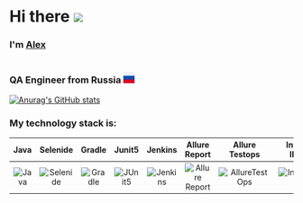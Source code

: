 <h1 align="left">Hi there <img src="https://github.com/blackcater/blackcater/raw/main/images/Hi.gif" height="32"/></h1>
<h3 align="left">I'm <a href="https://github.com/AlexKrysov" target="_blank">Alex</a><h1>
<h3 align="left">QA Engineer from Russia
<img src="https://github.com/AlexKrysov/AlexKrysov/blob/main/icons/ru.png" height="20"/></h3>

[![Anurag's GitHub stats](https://github-readme-stats.vercel.app/api?username=AlexKrysov)](https://github.com/AlexKrysov/github-readme-stats)

### My technology stack is:

| Java | Selenide | Gradle | Junit5 |  Jenkins | Allure Report | Allure Testops | IntelliJ IDEA |
|:------:|:----:|:------:|:------:|:-------------:|:---------:|:---------:|:--------:|
|![Java](../AlexKrysov/icons/Java.png)| ![Selenide](../AlexKrysov/icons/Selenide.png) | ![Gradle](../AlexKrysov/icons/Gradle.png) | ![JUnit5](../AlexKrysov/icons/JUnit5.png) |  ![Jenkins](../AlexKrysov/icons/Jenkins.png) | ![Allure Report](../AlexKrysov/icons/Allure_Report.png) | ![AllureTestOps](../AlexKrysov/icons/AllureTestOps.png) | ![Intelij_IDEA](../AlexKrysov/icons/Intelij_IDEA.png) |
<!--
**AlexKrysov/AlexKrysov** is a ✨ _special_ ✨ repository because its `README.md` (this file) appears on your GitHub profile.

Here are some ideas to get you started:

- 🔭 I’m currently working on ...
- 🌱 I’m currently learning ...
- 👯 I’m looking to collaborate on ...
- 🤔 I’m looking for help with ...
- 💬 Ask me about ...
- 📫 How to reach me: ...
- 😄 Pronouns: ...[![Anurag's GitHub stats](https://github-readme-stats.vercel.app/api?username=ElenaSkorobodilova)](https://github.com/ElenaSkorobodilova/github-readme-stats)
- ⚡ Fun fact: ...
-->
